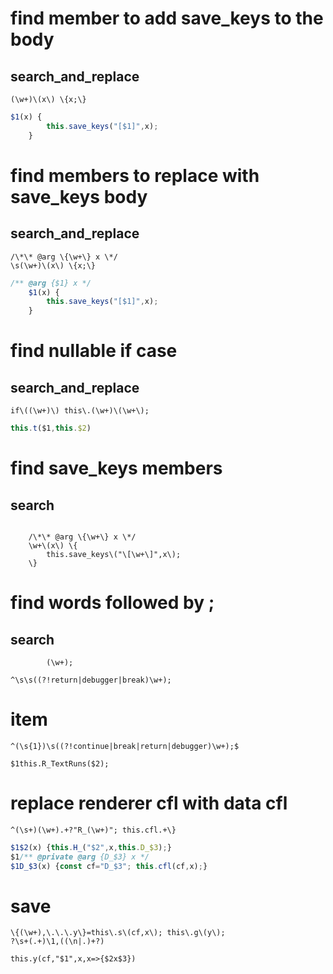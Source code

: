# find member to add save_keys to the body
## search_and_replace
```regexp
(\w+)\(x\) \{x;\}
```
```js
$1(x) {
		this.save_keys("[$1]",x);
	}
```
# find members to replace with save_keys body
## search_and_replace
```regexp
/\*\* @arg \{\w+\} x \*/
\s(\w+)\(x\) \{x;\}
```
```js
/** @arg {$1} x */
	$1(x) {
		this.save_keys("[$1]",x);
	}
```
# find nullable if case
## search_and_replace
```regexp
if\((\w+)\) this\.(\w+)\(\w+\);
```
```js
this.t($1,this.$2)
```
# find save_keys members
## search
```regexp

	/\*\* @arg \{\w+\} x \*/
	\w+\(x\) \{
		this.save_keys\("\[\w+\]",x\);
	\}
```
# find words followed by ;
## search
```regexp
		(\w+);
```
```regexp
^\s\s((?!return|debugger|break)\w+);
```
# item
```regexp
^(\s{1})\s((?!continue|break|return|debugger)\w+);$
```
```
$1this.R_TextRuns($2);
```
# replace renderer cfl with data cfl
```regexp
^(\s+)(\w+).+?"R_(\w+)"; this.cfl.+\}
```
```js
$1$2(x) {this.H_("$2",x,this.D_$3);}
$1/** @private @arg {D_$3} x */
$1D_$3(x) {const cf="D_$3"; this.cfl(cf,x);}
```

# save
```regexp
\{(\w+),\.\.\.y\}=this\.s\(cf,x\); this\.g\(y\);
?\s+(.+)\1,((\n|.)+?)
```
```result
this.y(cf,"$1",x,x=>{$2x$3})
```
